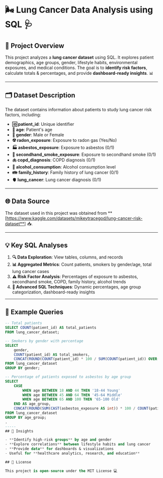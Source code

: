 # 🌬️ **Lung Cancer Data Analysis using SQL** 🩺

## 📖 **Project Overview**
This project analyzes a **lung cancer dataset** using SQL. It explores patient demographics, age groups, gender, lifestyle habits, environmental exposures, and medical conditions. The goal is to **identify risk factors**, calculate totals & percentages, and provide **dashboard-ready insights**. 📊

---

## 🗂️ **Dataset Description**
The dataset contains information about patients to study lung cancer risk factors, including:

- **🆔 patient_id**: Unique identifier  
- **🎂 age**: Patient's age  
- **🚻 gender**: Male or Female  
- **☢️ radon_exposure**: Exposure to radon gas (Yes/No)  
- **🏭 asbestos_exposure**: Exposure to asbestos (0/1)  
- **🚬 secondhand_smoke_exposure**: Exposure to secondhand smoke (0/1)  
- **🫁 copd_diagnosis**: COPD diagnosis (0/1)  
- **🍷 alcohol_consumption**: Alcohol consumption level  
- **👪 family_history**: Family history of lung cancer (0/1)  
- **🫀 lung_cancer**: Lung cancer diagnosis (0/1)

---

## 🌐 **Data Source**
The dataset used in this project was obtained from **[https://www.kaggle.com/datasets/mikeytracegod/lung-cancer-risk-dataset**] 📥.

---

## 💡 **Key SQL Analyses**

1. **🔍 Data Exploration**: View tables, columns, and records  
2. **📊 Aggregated Metrics**: Count patients, smokers by gender/age, total lung cancer cases  
3. **⚠️ Risk Factor Analysis**: Percentages of exposure to asbestos, secondhand smoke, COPD, family history, alcohol trends  
4. **🚀 Advanced SQL Techniques**: Dynamic percentages, age group categorization, dashboard-ready insights  

---
## 📝 **Example Queries**

```sql
-- Total patients
SELECT COUNT(patient_id) AS total_patients
FROM lung_cancer_dataset;

-- Smokers by gender with percentage
SELECT 
    gender,
    COUNT(patient_id) AS total_smokers,
    CONCAT(ROUND(COUNT(patient_id) * 100 / SUM(COUNT(patient_id)) OVER(), 2), '%') AS percentage_of_total
FROM lung_cancer_dataset
GROUP BY gender;

-- Percentage of patients exposed to asbestos by age group
SELECT
    CASE 
        WHEN age BETWEEN 18 AND 44 THEN '18-44 Young'
        WHEN age BETWEEN 45 AND 64 THEN '45-64 Middle'
        WHEN age BETWEEN 65 AND 100 THEN '65-100 Old'
    END AS age_group,
    CONCAT(ROUND(SUM(CAST(asbestos_exposure AS int)) * 100 / COUNT(patient_id), 2), '%') AS asbestos_percentage
FROM lung_cancer_dataset
GROUP BY age_group;
.
-----
## 🌟 Insights

- **Identify high-risk groups** by age and gender
- **Explore correlations** between lifestyle habits and lung cancer
- **Provide data** for dashboards & visualizations
- Useful for **healthcare analytics, research, and education**

## 📝 License

This project is open-source under the MIT License 💻


